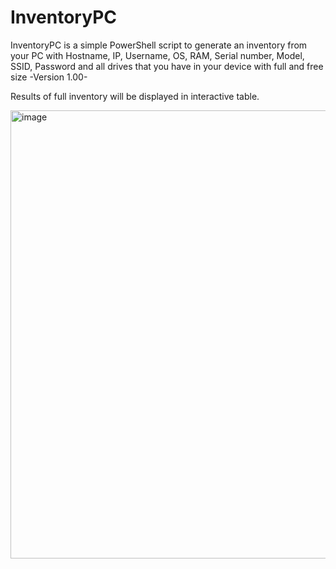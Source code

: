 # InventoryPC
InventoryPC is a simple PowerShell script to generate an inventory from your PC with Hostname, IP, Username, OS, RAM, Serial number, Model, SSID, Password and all drives that you have in your device with full and free size -Version 1.00-

Results of full inventory will be displayed in interactive table.

<img width="717" alt="image" src="https://github.com/Tudelaa/InventoryPC/assets/108870102/ca964be3-2780-4c67-a5ea-423f36f57bf7">


